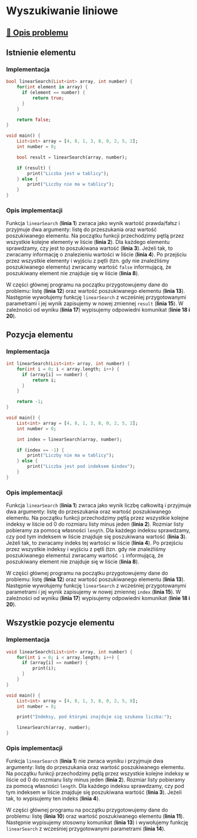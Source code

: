 # Wyszukiwanie liniowe

## [:link: Opis problemu](../../../../algorithms/searching/linear-search.md)

## Istnienie elementu

### Implementacja

```dart linenums="1"
bool linearSearch(List<int> array, int number) {
    for(int element in array) {
      if (element == number) {
          return true;
      }
    }

    return false;
}

void main() {
    List<int> array = [4, 8, 1, 3, 8, 0, 2, 5, 2];
    int number = 0;

    bool result = linearSearch(array, number);

    if (result) {
        print("Liczba jest w tablicy");
    } else {
        print("Liczby nie ma w tablicy");
    }
}
```

### Opis implementacji

Funkcja `linearSearch` (**linia 1**) zwraca jako wynik wartość prawda/fałsz i przyjmuje dwa argumenty: listę do przeszukania oraz wartość poszukiwanego elementu. Na początku funkcji przechodzimy pętlą przez wszystkie kolejne elementy w liście (**linia 2**). Dla każdego elementu sprawdzamy, czy jest to poszukiwana wartość (**linia 3**). Jeżeli tak, to zwracamy informację o znalezieniu wartości w liście (**linia 4**). Po przejściu przez wszystkie elementy i wyjściu z pętli (tzn. gdy nie znaleźliśmy poszukiwanego elementu) zwracamy wartość `false` informującą, że poszukiwany element nie znajduje się w liście (**linia 8**).

W części głównej programu na początku przygotowujemy dane do problemu: listę (**linia 12**) oraz wartość poszukiwanego elementu (**linia 13**). Następnie wywołujemy funkcję `linearSearch` z wcześniej przygotowanymi parametrami i jej wynik zapisujemy w nowej zmiennej `result` (**linia 15**). W zależności od wyniku (**linia 17**) wypisujemy odpowiedni komunikat (**linie 18 i 20**).

## Pozycja elementu

### Implementacja

```dart linenums="1"
int linearSearch(List<int> array, int number) {
    for(int i = 0; i < array.length; i++) {
      if (array[i] == number) {
          return i;
      }
    }

    return -1;
}

void main() {
    List<int> array = [4, 8, 1, 3, 8, 0, 2, 5, 2];
    int number = 0;

    int index = linearSearch(array, number);

    if (index == -1) {
        print("Liczby nie ma w tablicy");
    } else {
        print("Liczba jest pod indeksem $index");
    }
}
```

### Opis implementacji

Funkcja `linearSearch` (**linia 1**) zwraca jako wynik liczbę całkowitą i przyjmuje dwa argumenty: listę do przeszukania oraz wartość poszukiwanego elementu. Na początku funkcji przechodzimy pętlą przez wszystkie kolejne indeksy w liście od $0$ do rozmiaru listy minus jeden (**linia 2**). Rozmiar listy pobieramy za pomocą własności `length`. Dla każdego indeksu sprawdzamy, czy pod tym indeksem w liście znajduje się poszukiwana wartość (**linia 3**). Jeżeli tak, to zwracamy indeks tej wartości w liście (**linia 4**). Po przejściu przez wszystkie indeksy i wyjściu z pętli (tzn. gdy nie znaleźliśmy poszukiwanego elementu) zwracamy wartość `-1` informującą, że poszukiwany element nie znajduje się w liście (**linia 8**).

W części głównej programu na początku przygotowujemy dane do problemu: listę (**linia 12**) oraz wartość poszukiwanego elementu (**linia 13**). Następnie wywołujemy funkcję `linearSearch` z wcześniej przygotowanymi parametrami i jej wynik zapisujemy w nowej zmiennej `index` (**linia 15**). W zależności od wyniku (**linia 17**) wypisujemy odpowiedni komunikat (**linie 18 i 20**).

## Wszystkie pozycje elementu

### Implementacja

```dart linenums="1"
void linearSearch(List<int> array, int number) {
    for(int i = 0; i < array.length; i++) {
      if (array[i] == number) {
          print(i);
      }
    }
}

void main() {
    List<int> array = [4, 8, 1, 3, 8, 0, 2, 5, 8];
    int number = 8;

    print("Indeksy, pod którymi znajduje się szukana liczba:");

    linearSearch(array, number);
}
```

### Opis implementacji

Funkcja `linearSearch` (**linia 1**) nie zwraca wyniku i przyjmuje dwa argumenty: listę do przeszukania oraz wartość poszukiwanego elementu. Na początku funkcji przechodzimy pętlą przez wszystkie kolejne indeksy w liście od $0$ do rozmiaru listy minus jeden (**linia 2**). Rozmiar listy pobieramy za pomocą własności `length`. Dla każdego indeksu sprawdzamy, czy pod tym indeksem w liście znajduje się poszukiwana wartość (**linia 3**). Jeżeli tak, to wypisujemy ten indeks (**linia 4**).

W części głównej programu na początku przygotowujemy dane do problemu: listę (**linia 10**) oraz wartość poszukiwanego elementu (**linia 11**). Następnie wypisujemy stosowny komunikat (**linia 13**) i wywołujemy funkcję `linearSearch` z wcześniej przygotowanymi parametrami (**linia 14**).